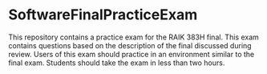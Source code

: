 # SoftwareFinalPracticeExam
This repository contains a practice exam for the RAIK 383H final. This exam contains questions based on the description of the final discussed during review. Users of this exam should practice in an environment similar to the final exam. Students should take the exam in less than two hours. 
